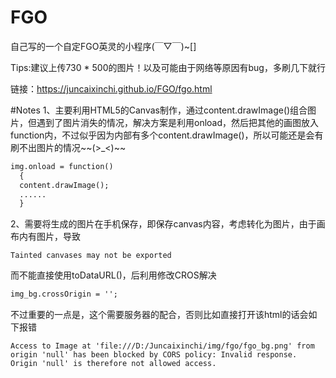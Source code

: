 # FGO

自己写的一个自定FGO英灵的小程序(￣▽￣)~[]

Tips:建议上传730 * 500的图片！以及可能由于网络等原因有bug，多刷几下就行

链接：https://juncaixinchi.github.io/FGO/fgo.html


#Notes
1、主要利用HTML5的Canvas制作，通过content.drawImage()组合图片，但遇到了图片消失的情况，解决方案是利用onload，然后把其他的画图放入function内，不过似乎因为内部有多个content.drawImage()，所以可能还是会有刷不出图片的情况\~\~(>_<)\~\~
```html
img.onload = function()
  {
  content.drawImage();
  ......
  }
```
2、需要将生成的图片在手机保存，即保存canvas内容，考虑转化为图片，由于画布内有图片，导致
```
Tainted canvases may not be exported
```
而不能直接使用toDataURL()，后利用修改CROS解决
```html
img_bg.crossOrigin = '';
```
不过重要的一点是，这个需要服务器的配合，否则比如直接打开该html的话会如下报错
```
Access to Image at 'file:///D:/Juncaixinchi/img/fgo/fgo_bg.png' from origin 'null' has been blocked by CORS policy: Invalid response. Origin 'null' is therefore not allowed access.
```
